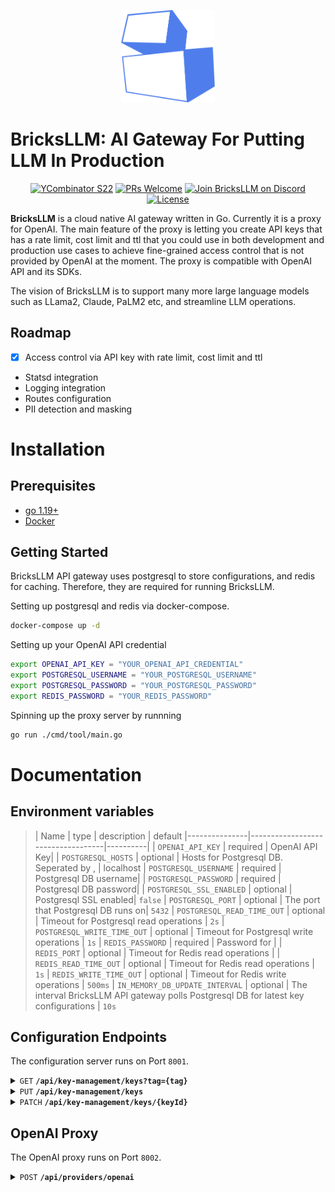 <p align="center">
<img src="./assets/bricks-logo.png" width="150" />
</p>

# **BricksLLM: AI Gateway For Putting LLM In Production**

<p align="center">
   <a href='https://www.ycombinator.com/'><img alt='YCombinator S22' src='https://img.shields.io/badge/Y%20Combinator-2022-orange'/></a>
   <a href='http://makeapullrequest.com'><img alt='PRs Welcome' src='https://img.shields.io/badge/PRs-welcome-43AF11.svg?style=shields'/></a>
   <a href="https://discord.gg/dFvdt4wqWh"><img src="https://img.shields.io/badge/discord-BricksLLM-blue?logo=discord&labelColor=2EB67D" alt="Join BricksLLM on Discord"></a>
   <a href="https://github.com/bricks-cloud/bricks/blob/main/LICENSE"><img src="https://img.shields.io/badge/license-MIT-red" alt="License"></a>
</p>

**BricksLLM** is a cloud native AI gateway written in Go. Currently it is a proxy for OpenAI. The main feature of the proxy is letting you create API keys that has a rate limit, cost limit and ttl that you could use in both development and production use cases to achieve fine-grained access control that is not provided by OpenAI at the moment. The proxy is compatible with OpenAI API and its SDKs. 

The vision of BricksLLM is to support many more large language models such as LLama2, Claude, PaLM2 etc, and streamline LLM operations.

## Roadmap
* [x] Access control via API key with rate limit, cost limit and ttl
* Statsd integration
* Logging integration
* Routes configuration
* PII detection and masking


# Installation
## Prerequisites
* [go 1.19+](https://go.dev/dl/)
* [Docker](https://www.docker.com/get-started/)

## Getting Started
BricksLLM API gateway uses postgresql to store configurations, and redis for caching. Therefore, they are required for running BricksLLM.

Setting up postgresql and redis via docker-compose.

```bash
docker-compose up -d
```

Setting up your OpenAI API credential
```bash
export OPENAI_API_KEY = "YOUR_OPENAI_API_CREDENTIAL"
export POSTGRESQL_USERNAME = "YOUR_POSTGRESQL_USERNAME"
export POSTGRESQL_PASSWORD = "YOUR_POSTGRESQL_PASSWORD"
export REDIS_PASSWORD = "YOUR_REDIS_PASSWORD"
```

Spinning up the proxy server by runnning
```bash
go run ./cmd/tool/main.go
```

# Documentation
## Environment variables
> | Name | type | description | default
> |---------------|-----------------------------------|----------|
> | `OPENAI_API_KEY`         | required | OpenAI API Key|
> | `POSTGRESQL_HOSTS`       | optional | Hosts for Postgresql DB. Seperated by , | localhost
> | `POSTGRESQL_USERNAME`         | required | Postgresql DB username|
> | `POSTGRESQL_PASSWORD`         | required | Postgresql DB password|
> | `POSTGRESQL_SSL_ENABLED`         | optional | Postgresql SSL enabled| ```false```
> | `POSTGRESQL_PORT`         | optional | The port that Postgresql DB runs on| ```5432```
> | `POSTGRESQL_READ_TIME_OUT`         | optional | Timeout for Postgresql read operations | ```2s```
> | `POSTGRESQL_WRITE_TIME_OUT`         | optional | Timeout for Postgresql write operations | ```1s```
> | `REDIS_PASSWORD`         | required | Password for |
> | `REDIS_PORT`         | optional | Timeout for Redis read operations | 
> | `REDIS_READ_TIME_OUT`         | optional | Timeout for Redis read operations | ```1s```
> | `REDIS_WRITE_TIME_OUT`         | optional | Timeout for Redis write operations | ```500ms```
> | `IN_MEMORY_DB_UPDATE_INTERVAL`         | optional | The interval BricksLLM API gateway polls Postgresql DB for latest key configurations | ```10s```

## Configuration Endpoints
The configuration server runs on Port ```8001```.
<details>
  <summary><code>GET</code> <code><b>/api/key-management/keys?tag={tag}</b></code></summary>

##### Description
This endpoint is set up for retrieving key configurations using a query param called tag.

##### Parameters

> | name   |  type      | data type      | description                                          |
> |--------|------------|----------------|------------------------------------------------------|
> | `tag` |  required  | string         | Identifier attached to a key configuration                  |

##### Error Response

> | http code     | content-type                      |
> |---------------|-----------------------------------|
> | `400`, `500`         | `application/json`                |

> | Field     | type | example                      |
> |---------------|-----------------------------------|-|
> | status         | ```number``` | 400            |
> | title         | ```string``` | request body reader error             |
> | type         | ```string``` | /errors/request-body-read             |
> | detail         | ```string``` | something is wrong            |
> | instance         | ```string``` | /api/key-management/keys            |

##### Response

> | Response Body |
> |---------------|
> | ```[]KeyConfiguration``` |

Fields of KeyConfiguration
> | Field | type | example                      | description |
> |---------------|-----------------------------------|-|-|
> | name | ```string``` | spike's developer key | Name of the API key. |
> | createdAt | ```number``` | 1257894000 | Key configuration creation time in unix.  |
> | updatedAt | ```number``` | 1257894000 | Key configuration update time in unix.  |
> | revoked | ```boolean``` | true | Indicator for whether the key is revoked.  |
> | revokedReason | ```string``` | The key has expired | Reason for why the key is revoked.  |
> | tags | ```[]string``` | ["org-tag-12345"]             | Identifiers associated with the key. |
> | keyId | ```string``` | 550e8400-e29b-41d4-a716-446655440000 | Unique identifier for the key.  |
> | costLimitInUsd | ```number``` | 5.5 | Total spend limit of the API key.
> | costLimitInUsdOverTime | ```string``` | 2 | Total spend within period of time. This field is required if costLimitInUsdUnit is specified.   |
> | costLimitInUsdUnit | ```enum``` | d                       | Time unit for costLimitInUsdOverTime. Possible values are [`h`, `m`, `s`, `d`].      |
> | rateLimitOverTime | ```string``` | 2 | rate limit over period of time. This field is required if rateLimitUnit is specified.    |
> | rateLimitOverTime | ```string``` | 2 | rate limit over period of time. This field is required if rateLimitUnit is specified.    |
> | rateLimitUnit | ```string``` | m                         |  Time unit for rateLimitOverTime. Possible values are [`h`, `m`, `s`, `d`]       |
> | ttl | ```string``` | 2d | time to live. |

</details>


<details>
  <summary><code>PUT</code> <code><b>/api/key-management/keys</b></code></summary>

##### Description
This endpoint is set up for retrieving key configurations using a query param called tag.

##### Request
> | Field | type | type | example                      | description |
> |---------------|-----------------------------------|-|-|-|
> | name | required | ```string``` | spike's developer key | Name of the API key. |
> | tags | optional | ```[]string``` | ["org-tag-12345"]             | Identifiers associated with the key. |
> | key | required | ```string``` | abcdef12345 | API key |
> | costLimitInUsd | optional | ```number``` | 5.5 | Total spend limit of the API key.
> | costLimitInUsdOverTime | optional | ```string``` | 2 | Total spend within period of time. This field is required if costLimitInUsdUnit is specified.   |
> | costLimitInUsdUnit | optional | ```enum``` | d                       | Time unit for costLimitInUsdOverTime. Possible values are [`h`, `m`, `s`, `d`].      |
> | rateLimitOverTime | optional | ```string``` | 2 | rate limit over period of time. This field is required if rateLimitUnit is specified.    |
> | rateLimitUnit | optional | ```enum``` | m                         |  Time unit for rateLimitOverTime. Possible values are [`h`, `m`, `s`, `d`]       |
> | ttl | optional | ```string``` | 2d | time to live. |

##### Error Response

> | http code     | content-type                      |
> |---------------|-----------------------------------|
> | `400`, `500`         | `application/json`                |

> | Field     | type | example                      |
> |---------------|-----------------------------------|-|
> | status         | ```number``` | 400            |
> | title         | ```string``` | request body reader error             |
> | type         | ```string``` | /errors/request-body-read             |
> | detail         | ```string``` | something is wrong            |
> | instance         | ```string``` | /api/key-management/keys            |

##### Responses
> | Field | type | example                      | description |
> |---------------|-----------------------------------|-|-|
> | name | ```string``` | spike's developer key | Name of the API key. |
> | createdAt | ```number``` | 1257894000 | Key configuration creation time in unix.  |
> | updatedAt | ```number``` | 1257894000 | Key configuration update time in unix.  |
> | revoked | ```boolean``` | true | Indicator for whether the key is revoked.  |
> | revokedReason | ```string``` | The key has expired | Reason for why the key is revoked.  |
> | tags | ```[]string``` | ["org-tag-12345"]             | Identifiers associated with the key. |
> | keyId | ```string``` | 550e8400-e29b-41d4-a716-446655440000 | Unique identifier for the key.  |
> | costLimitInUsd | ```number``` | 5.5 | Total spend limit of the API key.
> | costLimitInUsdOverTime | ```string``` | 2 | Total spend within period of time. This field is required if costLimitInUsdUnit is specified.   |
> | costLimitInUsdUnit | ```enum``` | d                       | Time unit for costLimitInUsdOverTime. Possible values are [`h`, `m`, `s`, `d`].      |
> | rateLimitOverTime | ```string``` | 2 | rate limit over period of time. This field is required if rateLimitUnit is specified.    |
> | rateLimitOverTime | ```string``` | 2 | rate limit over period of time. This field is required if rateLimitUnit is specified.    |
> | rateLimitUnit | ```string``` | m                         |  Time unit for rateLimitOverTime. Possible values are [`h`, `m`, `s`, `d`]       |
> | ttl | ```string``` | 2d | time to live. |

</details>

<details>
  <summary><code>PATCH</code> <code><b>/api/key-management/keys/{keyId}</b></code></summary>

##### Description
This endpoint is set up for updating key configurations using key id.

##### Parameters
> | name   |  type      | data type      | description                                          |
> |--------|------------|----------------|------------------------------------------------------|
> | `keyId` |  required  | string         | Unique key configuration identifier.                  |

##### Request
> | Field | type | type | example                      | description |
> |---------------|-----------------------------------|-|-|-|
> | name | optional | ```string``` | spike's developer key | Name of the API key. |
> | tags | optional | ```[]string``` | ["org-tag-12345"]             | Identifiers associated with the key. |
> | revoked | optional |  ```boolean``` | true | Indicator for whether the key is revoked.  |
> | revokedReason| optional | ```string``` | The key has expired | Reason for why the key is revoked.  |
> | costLimitInUsdOverTime | optional | ```string``` | 2 | Total spend within period of time. This field is required if costLimitInUsdUnit is specified.   |
> | costLimitInUsdUnit | optional | ```enum``` | d                       | Time unit for costLimitInUsdOverTime. Possible values are [`h`, `m`, `s`, `d`].      |
> | rateLimitOverTime | optional | ```string``` | 2 | rate limit over period of time. This field is required if rateLimitUnit is specified.    |
> | rateLimitUnit | optional | ```enum``` | m                         |  Time unit for rateLimitOverTime. Possible values are [`h`, `m`, `s`, `d`]       |

##### Error Response

> | http code     | content-type                      |
> |---------------|-----------------------------------|
> | `400`, `500`         | `application/json`                |

> | Field     | type | example                      |
> |---------------|-----------------------------------|-|
> | status         | ```number``` | 400            |
> | title         | ```string``` | request body reader error             |
> | type         | ```string``` | /errors/request-body-read             |
> | detail         | ```string``` | something is wrong            |
> | instance         | ```string``` | /api/key-management/keys            |

##### Response
> | Field | type | example                      | description |
> |---------------|-----------------------------------|-|-|
> | name | ```string``` | spike's developer key | Name of the API key. |
> | createdAt | ```number``` | 1257894000 | Key configuration creation time in unix.  |
> | updatedAt | ```number``` | 1257894000 | Key configuration update time in unix.  |
> | revoked | ```boolean``` | true | Indicator for whether the key is revoked.  |
> | revokedReason | ```string``` | The key has expired | Reason for why the key is revoked.  |
> | tags | ```[]string``` | ["org-tag-12345"]             | Identifiers associated with the key. |
> | keyId | ```string``` | 550e8400-e29b-41d4-a716-446655440000 | Unique identifier for the key.  |
> | costLimitInUsd | ```number``` | 5.5 | Total spend limit of the API key.
> | costLimitInUsdOverTime | ```string``` | 2 | Total spend within period of time. This field is required if costLimitInUsdUnit is specified.   |
> | costLimitInUsdUnit | ```enum``` | d                       | Time unit for costLimitInUsdOverTime. Possible values are [`h`, `m`, `s`, `d`].      |
> | rateLimitOverTime | ```string``` | 2 | rate limit over period of time. This field is required if rateLimitUnit is specified.    |
> | rateLimitOverTime | ```string``` | 2 | rate limit over period of time. This field is required if rateLimitUnit is specified.    |
> | rateLimitUnit | ```string``` | m                         |  Time unit for rateLimitOverTime. Possible values are [`h`, `m`, `s`, `d`]       |
> | ttl | ```string``` | 2d | time to live. |

</details>

## OpenAI Proxy
The OpenAI proxy runs on Port ```8002```.

<details>
  <summary><code>POST</code> <code><b>/api/providers/openai</b></code></summary>

##### Description
This endpoint is set up for proxying OpenAI API requests. Documentation for this endpoint can be found [here](https://platform.openai.com/docs/api-reference/chat).

</details>